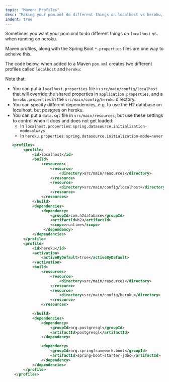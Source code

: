 ```yaml
---
topic: "Maven: Profiles"
desc: "Making your pom.xml do different things on localhost vs heroku, for example"
indent: true
---
```


Sometimes you want your pom.xml to do different things on `localhost` vs. when running on heroku.

Maven profiles, along with the Spring Boot `*.properties` files are one way to acheive this.

The  code below, when added to a Maven `pom.xml` creates two different profiles called `localhost` and `heroku`:

Note that:
*  You can put a `localhost.properties` file in `src/main/config/localhost` that will override the shared properties in `application.properties`, and
   a `heroku.properties` in the `src/main/config/heroku` directory.
*  You can specify different dependencies, e.g. to use the H2 database on localhost, but postgres on heroku.
*  You can put a `data.sql` file in `src/main/resources`, but use these settings to control when it does and
   does not get loaded:
   * In `localhost.properties`: `spring.datasource.initialization-mode=always`
   * In `heroku.properties`: `spring.datasource.initialization-mode=never`

```xml
   <profiles>
        <profile>
            <id>localhost</id>
            <build>
                <resources>
                    <resource>
                        <directory>src/main/resources</directory>
                    </resource>
                    <resource>
                        <directory>src/main/config/localhost</directory>
                    </resource>
                </resources>
            </build>
            <dependencies>
                <dependency>
                    <groupId>com.h2database</groupId>
                    <artifactId>h2</artifactId>
                    <scope>runtime</scope>
                 </dependency>
            </dependencies>
        </profile>
        <profile>
            <id>heroku</id>
            <activation>
                <activeByDefault>true</activeByDefault>
            </activation>
            <build>
                <resources>
                    <resource>
                        <directory>src/main/resources</directory>
                    </resource>
                    <resource>
                        <directory>src/main/config/heroku</directory>
                    </resource>
                </resources>

            </build>
            <dependencies>
                <dependency>
                    <groupId>org.postgresql</groupId>
                    <artifactId>postgresql</artifactId>
                </dependency>

                <dependency>
                    <groupId>org.springframework.boot</groupId>
                    <artifactId>spring-boot-starter-jdbc</artifactId>
                </dependency>
            </dependencies>
        </profile>
    </profiles>
```    
